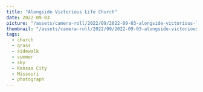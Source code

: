 ```yaml
---
title: "Alongside Victorious Life Church"
date: 2022-09-03
picture: "/assets/camera-roll/2022/09/2022-09-03-alongside-victorious-life-church/20220903_174016326_iOS.jpg"
thumbnail: "/assets/camera-roll/2022/09/2022-09-03-alongside-victorious-life-church/20220903_174016326_iOS-thumbnail.jpg"
tags:
  - church
  - grass
  - sidewalk
  - summer
  - sky
  - Kansas City
  - Missouri
  - photograph
---
```

